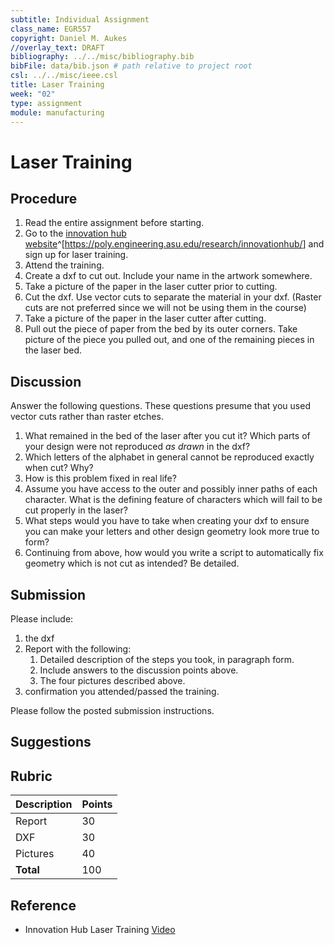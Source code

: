 ```yaml
---
subtitle: Individual Assignment
class_name: EGR557
copyright: Daniel M. Aukes
//overlay_text: DRAFT
bibliography: ../../misc/bibliography.bib
bibFile: data/bib.json # path relative to project root
csl: ../../misc/ieee.csl
title: Laser Training
week: "02"
type: assignment
module: manufacturing
---
```


# Laser Training

## Procedure

1. Read the entire assignment before starting.
1. Go to the [innovation hub website](https://poly.engineering.asu.edu/research/innovationhub/)^[<https://poly.engineering.asu.edu/research/innovationhub/>] and sign up for laser training.
1. Attend the training.
1. Create a dxf to cut out.  Include your name in the artwork somewhere.
1. Take a picture of the paper in the laser cutter prior to cutting.
1. Cut the dxf.  Use vector cuts to separate the material in your dxf.  (Raster cuts are not preferred since we will not be using them in the course)
1. Take a picture of the paper in the laser cutter after cutting.
1. Pull out the piece of paper from the bed by its outer corners.  Take picture of the piece you pulled out, and one of the remaining pieces in the laser bed. 

## Discussion

Answer the following questions.  These questions presume that you used vector cuts rather than raster etches.

1. What remained in the bed of the laser after you cut it?  Which parts of your design were not reproduced _as drawn_ in the dxf?  
1. Which letters of the alphabet in general cannot be reproduced exactly when cut?  Why? 
1. How is this problem fixed in real life?
1. Assume you have access to the outer and possibly inner paths of each character.  What is the defining feature of characters which will fail to be cut properly in the laser?
1. What steps would you have to take when creating your dxf to ensure you can make your letters and other design geometry look more true to form?
1. Continuing from above, how would you write a script to automatically fix geometry which is not cut as intended?  Be detailed.
<!--
1. Where do you see this concept used in real life?
1. Provide a literature reference(preferred), link, patent, or detailed example.
1. -->

## Submission

Please include:

1. the dxf
1. Report with the following:
    1. Detailed description of the steps you took, in paragraph form.
    1. Include answers to the discussion points above.
    1. The four pictures described above.
1. confirmation you attended/passed the training.

Please follow the posted submission instructions.

## Suggestions


## Rubric
| Description | Points |
|:------------|:-------|
| Report      | 30     |
| DXF         | 30     |
| Pictures    | 40     |
| **Total**   | 100    |

<!--
| References  |        |
-->

## Reference
* Innovation Hub Laser Training [Video](https://www.youtube.com/watch?v=MYERVGRoNs0)